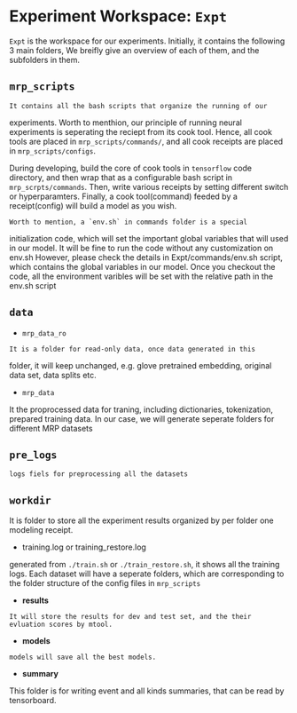 # Experiment Workspace: `Expt`

   `Expt` is the workspace for our experiments. Initially, it contains the following 3 main folders,
    We breifly give an overview of each of them, and the subfolders in them.

## `mrp_scripts`

    It contains all the bash scripts that organize the running of our
   experiments.  Worth to menthion, our principle of running neural
   experiments is seperating the reciept from its cook tool.  Hence,
   all cook tools are placed in `mrp_scripts/commands/`, and all cook
   receipts are placed in `mrp_scripts/configs`.

   During developing, build the core of cook tools in `tensorflow`
   code directory, and then wrap that as a configurable bash script in
   `mrp_scrpts/commands`. Then, write various receipts by setting
   different switch or hyperparamters. Finally, a cook tool(command)
   feeded by a receipt(config) will build a model as you wish.

    Worth to mention, a `env.sh` in commands folder is a special
   initialization code, which will set the important global variables
   that will used in our model.  It will be fine to run the code
   without any customization on env.sh However, please check the
   details in Expt/commands/env.sh script, which contains the global
   variables in our model. Once you checkout the code, all the
   environment varibles will be set with the relative path in the
   env.sh script

## `data`

   - `mrp_data_ro`

    It is a folder for read-only data, once data generated in this
   folder, it will keep unchanged, e.g. glove pretrained embedding,
   original data set, data splits etc.

   - `mrp_data`

   It the proprocessed data for traning, including dictionaries, tokenization, prepared training data.
   In our case, we will generate seperate folders for different MRP datasets

## `pre_logs`

    logs fiels for preprocessing all the datasets


## `workdir`

   It is folder to store all the experiment results organized by per folder one modeling receipt.

   - training.log or training_restore.log

   generated from `./train.sh` or `./train_restore.sh`, it shows all the training logs.
   Each dataset will have a seperate folders, which are corresponding to the folder structure of the config files in `mrp_scripts`

   - **results**

    It will store the results for dev and test set, and the their evluation scores by mtool.

   - **models**

    models will save all the best models.

   - **summary**

   This folder is for writing event and all kinds summaries, that can be read by tensorboard.

